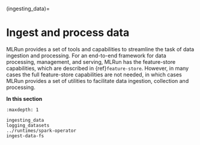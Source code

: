 (ingesting_data)=
# Ingest and process data

MLRun provides a set of tools and capabilities to streamline the task of data ingestion and processing. For an 
end-to-end framework for data processing, management, and serving, MLRun has the feature-store capabilities, which are
described in {ref}`feature-store`. However, in many cases the full feature-store capabilities are 
not needed, in which cases MLRun provides a set of utilities to facilitate data ingestion, collection and processing.

**In this section**

```{toctree}
:maxdepth: 1

ingesting_data
logging_datasets
../runtimes/spark-operator
ingest-data-fs
```